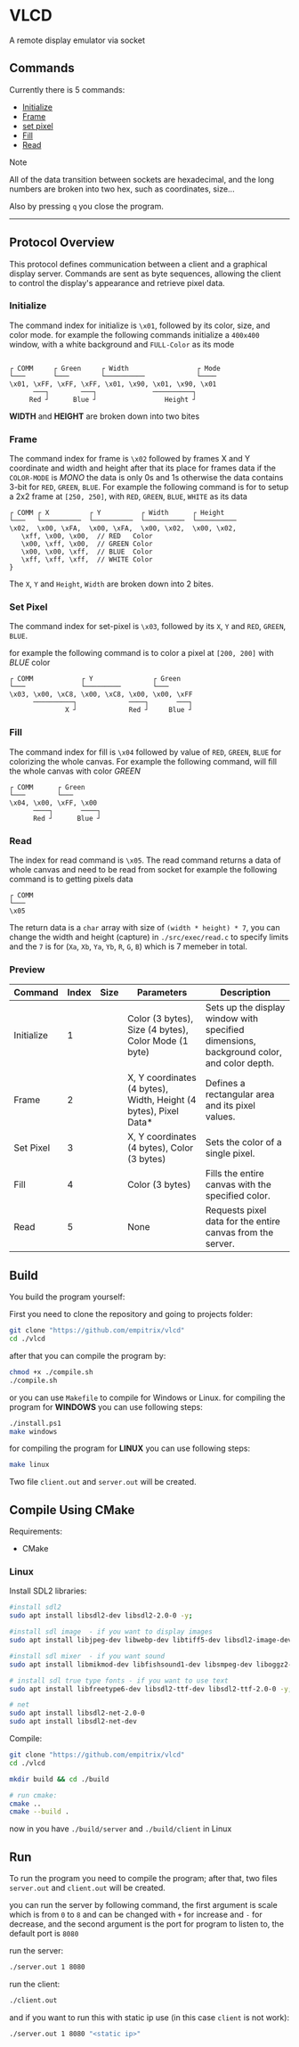 # VLCD
A remote display emulator via socket

## Commands

Currently there is 5 commands:
- [Initialize](#initialize)
- [Frame](#frame)
- [set pixel](#set-pixel)
- [Fill](#fill)
- [Read](#read)

> [!NOTE]
> All of the data transition between sockets are hexadecimal, and the long numbers are broken into two hex, such as coordinates, size...


Also by pressing `q` you close the program.

---
## Protocol Overview
This protocol defines communication between a client and a graphical display server.
Commands are sent as byte sequences, allowing the client to control the display's appearance and retrieve pixel data.

### Initialize

The command index for initialize is `\x01`, followed by its color, size, and color mode.
for example the following commands initialize a `400x400` window, with a white background and `FULL-Color` as its mode
<!--
```text

COMM       Green       Width                   Mode
│          │           │                       │    
└───       └───        └──────────             └─── 
\x01, \xFF, \xFF, \xFF, \x01, \x90, \x01, \x90, \x01
      ───┐        ───┐              ──────────┐
         │           │                        │
         Red         Blue                     Height
```
-->

```text

┌ COMM     ┌ Green     ┌ Width                 ┌ Mode
└───       └───        └──────────             └──── 
\x01, \xFF, \xFF, \xFF, \x01, \x90, \x01, \x90, \x01
      ───┐        ───┐              ──────────┐
     Red ┘      Blue ┘                 Height ┘
```

**WIDTH** and **HEIGHT** are broken down into two bites

### Frame
 The command index for frame is `\x02` followed by frames X and Y coordinate and width and height after that its place for frames data if the `COLOR-MODE` is *MONO* the data is only 0s and 1s otherwise the data contains 3-bit for `RED`, `GREEN`, `BLUE`.
 For example the following command is for to setup a 2x2 frame at `[250, 250]`, with `RED`, `GREEN`, `BLUE`, `WHITE` as its data
<!--
 ```text
COMM   X            Y            Width        Height        
│      │            │            │            │          
└───   └──────────  └──────────  └──────────  └──────────
\x02,  \x00, \xFA,  \x00, \xFA,  \x00, \x02,  \x00, \x02,
	\xff, \x00, \x00,  // RED   Color
	\x00, \xff, \x00,  // GREEN Color
	\x00, \x00, \xff,  // BLUE  Color
	\xff, \xff, \xff,  // WHITE Color
}
```
-->
 ```text
┌ COMM ┌ X          ┌ Y          ┌ Width      ┌ Height
└───   └──────────  └──────────  └──────────  └──────────
\x02,  \x00, \xFA,  \x00, \xFA,  \x00, \x02,  \x00, \x02,
	\xff, \x00, \x00,  // RED   Color
	\x00, \xff, \x00,  // GREEN Color
	\x00, \x00, \xff,  // BLUE  Color
	\xff, \xff, \xff,  // WHITE Color
}
```

The `X`, `Y` and `Height`, `Width` are broken down into 2 bites.

### Set Pixel
The command index for set-pixel is `\x03`, followed by its `X`, `Y` and `RED`, `GREEN`, `BLUE`.

for example the following command is to color a pixel at `[200, 200]` with *BLUE* color
<!--
```text
COMM              Y                 Green
│                 │                 │
└───              └─────────        └─
\x03, \x00, \xC8, \x00, \xC8, \x00, \x00, \xFF
      ──────────┐             ────┐       ───┐ 
                │                 │          │
                X                 Red        Blue

```
-->

```text
┌ COMM            ┌ Y               ┌ Green
└───              └─────────        └───
\x03, \x00, \xC8, \x00, \xC8, \x00, \x00, \xFF
      ──────────┐             ────┐       ───┐ 
              X ┘             Red ┘     Blue ┘

```

### Fill
The command index for fill is `\x04` followed by value of `RED`, `GREEN`, `BLUE` for colorizing the whole canvas.
For example the following command, will fill the whole canvas with color *GREEN*
```text
┌ COMM      ┌ Green
└───        └───
\x04, \x00, \xFF, \x00
      ────┐       ────┐
      Red ┘      Blue ┘
```

### Read
The index for read command is `\x05`.
The read command returns a data of whole canvas and need to be read from socket
for example the following command is to getting pixels data
<!--
```text
COMM
│
└───
\x05
```
-->
```text
┌ COMM
└───
\x05
```

The return data is a `char` array with size of `(width * height) * 7`, you can change the width and height (capture) in `./src/exec/read.c` to specify limits and the `7` is for (`Xa`, `Xb`, `Ya`, `Yb`, `R`, `G`, `B`) which is 7 memeber in total.


### Preview

| Command    | Index | Size | Parameters                                                       | Description                                                                              |
|------------|-------|------|------------------------------------------------------------------|------------------------------------------------------------------------------------------|
| Initialize | 1     |      | Color (3 bytes), Size (4 bytes), Color Mode (1 byte)             | Sets up the display window with specified dimensions, background color, and color depth. |
| Frame      | 2     |      | X, Y coordinates (4 bytes), Width, Height (4 bytes), Pixel Data* | Defines a rectangular area and its pixel values.                                         |
| Set Pixel  | 3     |      | X, Y coordinates (4 bytes), Color (3 bytes)                      | Sets the color of a single pixel.                                                        |
| Fill       | 4     |      | Color (3 bytes)                                                  | Fills the entire canvas with the specified color.                                        |
| Read       | 5     |      | None                                                             | Requests pixel data for the entire canvas from the server.                               |



## Build
You build the program yourself:

First you need to clone the repository and going to projects folder:
```bash
git clone "https://github.com/empitrix/vlcd"
cd ./vlcd
```

after that you can compile the program by:
```bash
chmod +x ./compile.sh
./compile.sh
```

or you can use `Makefile` to compile for Windows or Linux.
for compiling the program for **WINDOWS** you can use following steps:
```bash
./install.ps1
make windows
```

for compiling the program for **LINUX** you can use following steps:
```bash
make linux
```

Two file `client.out` and `server.out` will be created.


## Compile Using CMake

Requirements:
- CMake

### Linux

Install SDL2 libraries:
```bash
#install sdl2
sudo apt install libsdl2-dev libsdl2-2.0-0 -y;

#install sdl image  - if you want to display images
sudo apt install libjpeg-dev libwebp-dev libtiff5-dev libsdl2-image-dev libsdl2-image-2.0-0 -y;

#install sdl mixer  - if you want sound
sudo apt install libmikmod-dev libfishsound1-dev libsmpeg-dev liboggz2-dev libflac-dev libfluidsynth-dev libsdl2-mixer-dev libsdl2-mixer-2.0-0 -y;

# install sdl true type fonts - if you want to use text
sudo apt install libfreetype6-dev libsdl2-ttf-dev libsdl2-ttf-2.0-0 -y;

# net
sudo apt install libsdl2-net-2.0-0
sudo apt install libsdl2-net-dev    

```

Compile:
```bash
git clone "https://github.com/empitrix/vlcd"
cd ./vlcd

mkdir build && cd ./build

# run cmake:
cmake ..
cmake --build .
```
now in you have `./build/server` and `./build/client` in Linux


## Run
To run the program you need to compile the program; after that, two files `server.out` and `client.out` will be created.

you can run the server by following command, the first argument is scale which is from `0` to `8` and can be changed with `+` for increase and `-` for decrease, and the second argument is the port for program to listen to, the default port is `8080`

run the server:
```bash
./server.out 1 8080
```

run the client:
```bash
./client.out
```

and if you want to run this with static ip use (in this case `client` is not work):
```bash
./server.out 1 8080 "<static ip>"
```
